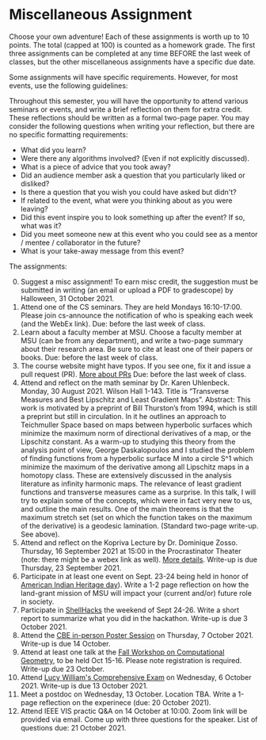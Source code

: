 # Miscellaneous Assignment 

Choose your own adventure!  Each of these assignments is worth up to 10 points.
The total (capped at 100) is counted as a homework grade.  The first three
assignments can be completed at any time BEFORE the last week of classes, but
the other miscellaneous assignments have a specific due date.

Some assignments will have specific requirements.  However, for most events, use
the following guidelines:

Throughout this semester, you will have the opportunity to attend various
seminars or events, and write a brief reflection on them for extra credit.
These reflections should be written as a formal two-page paper.  You may
consider the following questions when writing your reflection, but there are no
specific formatting requirements:

* What did you learn?
* Were there any algorithms involved? (Even if not explicitly discussed).
* What is a piece of advice that you took away?
* Did an audience member ask a question that you particularly liked or disliked?
* Is there a question that you wish you could have asked but didn't?
* If related to the event, what were you thinking about as you were leaving?
* Did this event inspire you to look something up after the event? If so, what
  was it?
* Did you meet someone new at this event who you could see as a mentor / mentee
  / collaborator in the future?
* What is your take-away message from this event?


The assignments:

0. Suggest a misc assignment!  To earn misc credit, the suggestion must be
    submitted in writing (an email or upload a PDF to gradescope) by Halloween,
    31 October 2021.
1. Attend one of the CS seminars. They are held Mondays 16:10-17:00.  Please
   join cs-announce the notification of who is speaking each week (and the WebEx
   link).  Due: before the last week of class.
2. Learn about a faculty member at MSU.  Choose a faculty member at MSU (can be
   from any department), and write a two-page summary about their research area.
   Be sure to cite at least one of their papers or books. Due: before the last
   week of class.
3. The course website might have typos.  If you see one, fix it and issue a pull
   request (PR). [More about
   PRs](https://www.atlassian.com/git/tutorials/making-a-pull-request) Due:
   before the last week of class.
4. Attend and reflect on the math seminar by Dr. Karen Uhlenbeck.  Monday, 30
   August 2021. Wilson Hall 1-143. Title is “Transverse Measures and Best
   Lipschitz and Least Gradient Maps”. Abstract:  This work is motivated by a
   preprint of Bill Thurston’s from 1994, which is still a preprint but still in
   circulation.  In it he outlines an approach to  Teichmuller Space based on
   maps between hyperbolic surfaces which minimize the maximum norm of
   directional derivatives of a map, or the Lipschitz constant.  As a warm-up to
   studying this theory from the analysis point of view, George Daskalopoulos
   and I studied the problem of finding functions from a hyperbolic surface M
   into a circle S^1 which minimize the maximum of the derivative among all
   Lipschitz maps in a homotopy class.  These are extensively discussed in the
   analysis literature as infinity harmonic maps. The relevance of least
   gradient functions and transverse measures came as a surprise.  In this talk,
   I will try to explain some of the concepts, which were in fact very new to
   us, and outline the main results.  One of the main theorems  is that the
   maximum stretch set (set on which the function takes on the maximum of the
   derivative) is a geodesic lamination.  (Standard two-page write-up. See
   above).
5. Attend and reflect on the Kopriva Lecture by Dr. Dominique Zosso. Thursday,
   16 September 2021 at 15:00 in the Procrastinator Theater (note: there might be
   a webex link as well). [More
   details](https://www.montana.edu/calendar/events/38697). Write-up is due
   Thursday, 23 September 2021.
6. Participate in at least one event on Sept. 23-24 being held in honor of [American Indian
   Heritage
   day](https://www.montana.edu/news/21456/msu-sets-american-indian-heritage-day-celebration-for-sept-23-24)).
   Write a 1-2 page reflection on how the land-grant mission of MSU will impact
   your (current and/or) future role in society.
7. Participate in [ShellHacks](https://shellhacks.net/) the weekend of Sept
   24-26.  Write a short report
   to summarize what you did in the hackathon. Write-up is due 3 October 2021.
8. Attend the [CBE in-person Poster
Session](https://www.montana.edu/calendar/events/39111)
on Thursday, 7 October 2021. Write-up is due 14 October.
9. Attend at least one talk at the [Fall Workshop on Computational
Geometry](https://comptag.github.io/fwcg21/call.html), to be held Oct 15-16.
Please note registration is required. Write-up due 23 October.
10. Attend [Lucy William's Comprehensive
    Exam](https://www.montana.edu/calendar/events/39417) on Wednesday, 6 October
    2021. Write-up is due 13 October 2021.
11. Meet a postdoc on Wednesday, 13 October. Location TBA.  Write a 1-page reflection on the
experinece (due: 20 October 2021).
12. Attend IEEE VIS practic Q&A on 14 October at 10:00.  Zoom link will be
provided via email.  Come up with three questions for the speaker. List of questions due:
21 October 2021.
